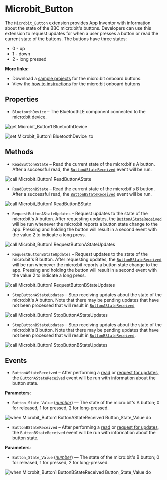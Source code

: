 # Microbit\_Button

The <code>Microbit_Button</code> extension provides App Inventor with information about the state of the BBC micro:bit's buttons. Developers can use this extension to request updates for when a user presses a button or read the current state of the buttons. The buttons have three states:<br>
<ul><li>0 - up</li><li>1 - down</li><li>2 - long pressed</li></ul>

<strong>More links:</strong><ul><li>Download a <a href='/assets/samples/MicrobitButton.aia' target='_blank'>sample projects</a> for the micro:bit onboard buttons.</li><li>View the <a href='/assets/howtos/MIT_App_Inventor_Microbit_Button.pdf' target='_blank'>how to instructions</a> for the micro:bit onboard buttons</li></ul>

## Properties

+ <a name="BluetoothDevice"></a>`BluetoothDevice` – The BluetoothLE component connected to the micro:bit device.


![get Microbit_Button1 BluetoothDevice ](blocks/Microbit_Button.BluetoothDevice_getter.svg)


![set Microbit_Button1 BluetoothDevice  to](blocks/Microbit_Button.BluetoothDevice_setter.svg)

## Methods

+ <a name="ReadButtonAState"></a>`ReadButtonAState` – Read the current state of the micro:bit's A button. After a successful read, the
 <a href="#ButtonAStateReceived"><code>ButtonAStateReceived</code></a> event will be run.

![call Microbit_Button1 ReadButtonAState](blocks/Microbit_Button.ReadButtonAState.svg)

+ <a name="ReadButtonBState"></a>`ReadButtonBState` – Read the current state of the micro:bit's B button. After a successful read, the
 <a href="#ButtonBStateReceived"><code>ButtonBStateReceived</code></a> event will be run.

![call Microbit_Button1 ReadButtonBState](blocks/Microbit_Button.ReadButtonBState.svg)

+ <a name="RequestButtonAStateUpdates"></a>`RequestButtonAStateUpdates` – Request updates to the state of the micro:bit's A button. After requesting updates, the
 <a href="#ButtonAStateReceived"><code>ButtonAStateReceived</code></a> will be run whenever
 the micro:bit reports a button state change to the app. Pressing and holding the button
 will result in a second event with the value 2 to indicate a long press.

![call Microbit_Button1 RequestButtonAStateUpdates](blocks/Microbit_Button.RequestButtonAStateUpdates.svg)

+ <a name="RequestButtonBStateUpdates"></a>`RequestButtonBStateUpdates` – Request updates to the state of the micro:bit's B button. After requesting updates, the
 <a href="#ButtonBStateReceived"><code>ButtonBStateReceived</code></a> will be run whenever
 the micro:bit reports a button state change to the app. Pressing and holding the button will
 result in a second event with the value 2 to indicate a long press.

![call Microbit_Button1 RequestButtonBStateUpdates](blocks/Microbit_Button.RequestButtonBStateUpdates.svg)

+ <a name="StopButtonAStateUpdates"></a>`StopButtonAStateUpdates` – Stop receiving updates about the state of the micro:bit's A button. Note that there may
 be pending updates that have not been processed that will result in
 <a href="#ButtonAStateReceived"><code>ButtonAStateReceived</code></a>

![call Microbit_Button1 StopButtonAStateUpdates](blocks/Microbit_Button.StopButtonAStateUpdates.svg)

+ <a name="StopButtonBStateUpdates"></a>`StopButtonBStateUpdates` – Stop receiving updates about the state of the micro:bit's B button. Note that there may be
 pending updates that have not been processed that will result in
 <a href="#ButtonBStateReceived"><code>ButtonBStateReceived</code></a>.

![call Microbit_Button1 StopButtonBStateUpdates](blocks/Microbit_Button.StopButtonBStateUpdates.svg)

## Events

+ <a name="ButtonAStateReceived"></a>`ButtonAStateReceived` – After performing a <a href="#ReadButtonAState">read</a> or
 <a href="#RequestButtonAStateUpdates">request for updates</a>, the
 <code>ButtonAStateReceived</code> event will be run with information about the button state.

 __Parameters__:

   + <code>Button_State_Value</code> (<a href="http://appinventor.mit.edu/explore/ai2/support/blocks/math.html#number">_number_</a>) &mdash; The state of the micro:bit's A button; 0 for released, 1 for pressed, 2 for long-pressed.

![when Microbit_Button1 ButtonAStateReceived Button_State_Value do](blocks/Microbit_Button.ButtonAStateReceived.svg)

+ <a name="ButtonBStateReceived"></a>`ButtonBStateReceived` – After performing a <a href="#ReadButtonBState">read</a> or
 <a href="#RequestButtonBStateUpdates">request for updates</a>, the
 <code>ButtonBStateReceived</code> event will be run with information about the button state.

 __Parameters__:

   + <code>Button_State_Value</code> (<a href="http://appinventor.mit.edu/explore/ai2/support/blocks/math.html#number">_number_</a>) &mdash; The state of the micro:bit's B button; 0 for released, 1 for pressed, 2 for long-pressed.

![when Microbit_Button1 ButtonBStateReceived Button_State_Value do](blocks/Microbit_Button.ButtonBStateReceived.svg)


